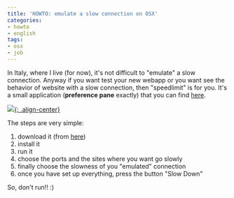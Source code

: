 ```yaml
---
title: 'HOWTO: emulate a slow connection on OSX'
categories:
- howto
- english
tags:
- osx
- job
---
```

In Italy, where I live (for now), it's not difficult to "emulate" a slow
connection. Anyway if you want test your new webapp or you want see the
behavior of website with a slow connection, then "speedlimit" is for you. It's
a small application (**preference pane** exactly) that you can find
[here](http://mschrag.github.com/).

[![]({{site.url}}/assets/images/speedlimit.png){: .align-center}]({{site.url}}/assets/images/speedlimit.png)

The steps are very simple:

  1. download it (from [here](http://mschrag.github.com/))
  2. install it
  3. run it
  4. choose the ports and the sites where you want go slowly
  5. finally choose the slowness of you "emulated" connection
  6. once you have set up everything, press the button "Slow Down"
    
So, don't run!! :)

